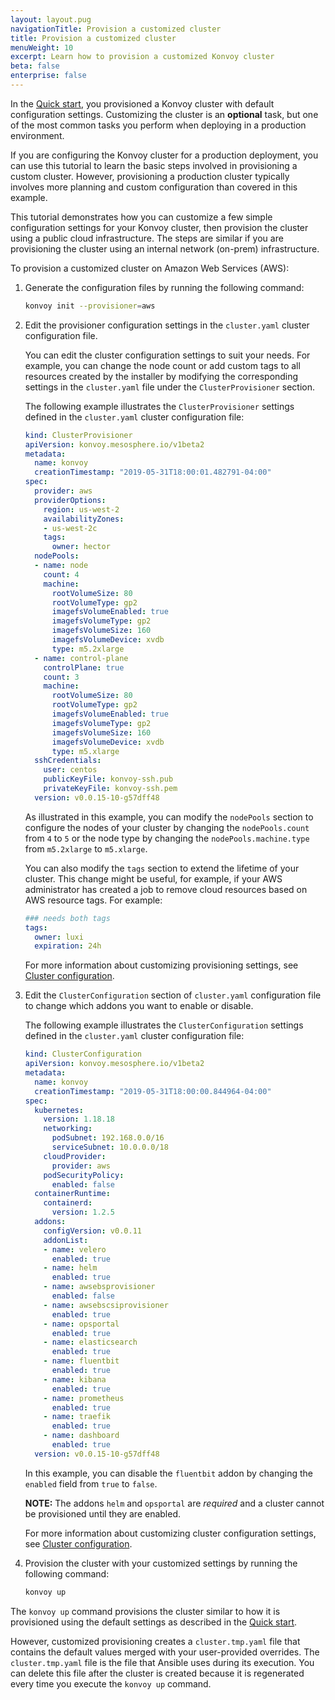 ```yaml
---
layout: layout.pug
navigationTitle: Provision a customized cluster
title: Provision a customized cluster
menuWeight: 10
excerpt: Learn how to provision a customized Konvoy cluster
beta: false
enterprise: false
---
```


In the [Quick start][quickstart], you provisioned a Konvoy cluster with default configuration settings.
Customizing the cluster is an **optional** task, but one of the most common tasks you perform when deploying in a production environment.

If you are configuring the Konvoy cluster for a production deployment, you can use this tutorial to learn the basic steps involved in provisioning a custom cluster.
However, provisioning a production cluster typically involves more planning and custom configuration than covered in this example.

This tutorial demonstrates how you can customize a few simple configuration settings for your Konvoy cluster, then provision the cluster using a public cloud infrastructure.
The steps are similar if you are provisioning the cluster using an internal network (on-prem) infrastructure.

To provision a customized cluster on Amazon Web Services (AWS):

1.  Generate the configuration files by running the following command:

    ```bash
    konvoy init --provisioner=aws
    ```

1.  Edit the provisioner configuration settings in the `cluster.yaml` cluster configuration file.

    You can edit the cluster configuration settings to suit your needs.
    For example, you can change the node count or add custom tags to all resources created by the installer by modifying
    the corresponding settings in the `cluster.yaml` file under the `ClusterProvisioner` section.

    The following example illustrates the `ClusterProvisioner` settings defined in the `cluster.yaml` cluster configuration file:

    ```yaml
    kind: ClusterProvisioner
    apiVersion: konvoy.mesosphere.io/v1beta2
    metadata:
      name: konvoy
      creationTimestamp: "2019-05-31T18:00:01.482791-04:00"
    spec:
      provider: aws
      providerOptions:
        region: us-west-2
        availabilityZones:
        - us-west-2c
        tags:
          owner: hector
      nodePools:
      - name: node
        count: 4
        machine:
          rootVolumeSize: 80
          rootVolumeType: gp2
          imagefsVolumeEnabled: true
          imagefsVolumeType: gp2
          imagefsVolumeSize: 160
          imagefsVolumeDevice: xvdb
          type: m5.2xlarge
      - name: control-plane
        controlPlane: true
        count: 3
        machine:
          rootVolumeSize: 80
          rootVolumeType: gp2
          imagefsVolumeEnabled: true
          imagefsVolumeType: gp2
          imagefsVolumeSize: 160
          imagefsVolumeDevice: xvdb
          type: m5.xlarge
      sshCredentials:
        user: centos
        publicKeyFile: konvoy-ssh.pub
        privateKeyFile: konvoy-ssh.pem
      version: v0.0.15-10-g57dff48
    ```

    As illustrated in this example, you can modify the `nodePools` section to configure the nodes of your cluster by changing the `nodePools.count` from `4` to `5`
    or the node type by changing the `nodePools.machine.type` from `m5.2xlarge` to `m5.xlarge`.

    You can also modify the `tags` section to extend the lifetime of your cluster.
    This change might be useful, for example, if your AWS administrator has created a job to remove cloud resources based on AWS resource tags.
    For example:

    ```yaml
    ### needs both tags
    tags:
      owner: luxi
      expiration: 24h
    ```

    For more information about customizing provisioning settings, see [Cluster configuration][clusterconfig].

1.  Edit the `ClusterConfiguration` section of `cluster.yaml` configuration file to change which addons you want to enable or disable.

    The following example illustrates the `ClusterConfiguration` settings defined in the `cluster.yaml` cluster configuration file:

    ```yaml
    kind: ClusterConfiguration
    apiVersion: konvoy.mesosphere.io/v1beta2
    metadata:
      name: konvoy
      creationTimestamp: "2019-05-31T18:00:00.844964-04:00"
    spec:
      kubernetes:
        version: 1.18.18
        networking:
          podSubnet: 192.168.0.0/16
          serviceSubnet: 10.0.0.0/18
        cloudProvider:
          provider: aws
        podSecurityPolicy:
          enabled: false
      containerRuntime:
        containerd:
          version: 1.2.5
      addons:
        configVersion: v0.0.11
        addonList:
        - name: velero
          enabled: true
        - name: helm
          enabled: true
        - name: awsebsprovisioner
          enabled: false
        - name: awsebscsiprovisioner
          enabled: true
        - name: opsportal
          enabled: true
        - name: elasticsearch
          enabled: true
        - name: fluentbit
          enabled: true
        - name: kibana
          enabled: true
        - name: prometheus
          enabled: true
        - name: traefik
          enabled: true
        - name: dashboard
          enabled: true
      version: v0.0.15-10-g57dff48
    ```

    In this example, you can disable the `fluentbit` addon by changing the `enabled` field from `true` to `false`.

    **NOTE:** The addons `helm` and `opsportal` are *required* and a cluster cannot be provisioned until they are enabled.

    For more information about customizing cluster configuration settings, see [Cluster configuration][clusterconfig].

1.  Provision the cluster with your customized settings by running the following command:

    ```bash
    konvoy up
    ```

The `konvoy up` command provisions the cluster similar to how it is provisioned using the default settings as described in the [Quick start][quickstart].

However, customized provisioning creates a `cluster.tmp.yaml` file that contains the default values merged with your user-provided overrides.
The `cluster.tmp.yaml` file is the file that Ansible uses during its execution.
You can delete this file after the cluster is created because it is regenerated every time you execute the `konvoy up` command.

[quickstart]:../../quick-start/
[clusterconfig]:../../reference/cluster-configuration/
